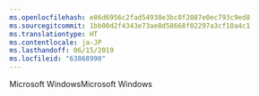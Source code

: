 ```yaml
---
ms.openlocfilehash: e86d6956c2fad54938e3bc8f2087e0ec793c9ed8
ms.sourcegitcommit: 1bb00d2f4343e73ae8d58668f02297a3cf10a4c1
ms.translationtype: HT
ms.contentlocale: ja-JP
ms.lasthandoff: 06/15/2019
ms.locfileid: "63868990"
---
```

<span data-ttu-id="d9fb4-101">Microsoft Windows</span><span class="sxs-lookup"><span data-stu-id="d9fb4-101">Microsoft Windows</span></span>